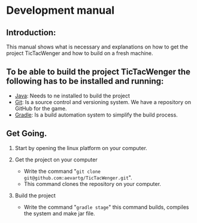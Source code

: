 # Development manual

## Introduction:

  This manual shows what is necessary and explanations on how to get the project TicTacWenger and how to build on a fresh machine.

## To be able to build the project TicTacWenger the following has to be installed and running:

* [Java](https://www.java.com/en/download/): Needs to ne installed to build the project
* [Git](https://git-scm.com/book/en/v2/Getting-Started-Installing-Git): Is a source control and versioning system. We have a repository on GitHub for the game.
* [Gradle](https://gradle.org/gradle-download/?_ga=1.199802794.561824733.1477161886): Is a build automation system to simplify the build process.


## Get Going. 

1. Start by opening the linux platform on your computer.

2. Get the project on your computer
	* Write the command "`git clone git@github.com:aevartg/TicTacWenger.git`".
	* This command clones the repository on your computer.

3. Build the project
	*  Write the command "`gradle stage`" this command builds, compiles the system and make jar file. 

